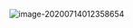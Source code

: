 ![image-20200714012358654](C:\Users\wooko\AppData\Roaming\Typora\typora-user-images\image-20200714012358654.png)